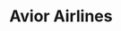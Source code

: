 ---
title: "Avior Airlines"
url: /maracaibo/avior-airlines-av-don-manuel-belloso/
shop: Reisebüro
---
